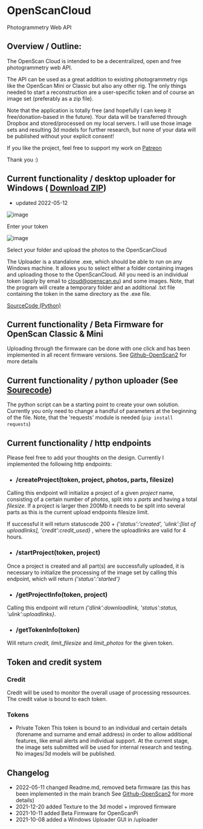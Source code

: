 # OpenScanCloud
Photogrammetry Web API

## Overview / Outline:
The OpenScan Cloud is intended to be a decentralized, open and free photogrammetry web API. 

The API can be used as a great addition to existing photogrammetry rigs like the OpenScan Mini or Classic but also any other rig. The only things needed to start a reconstruction are a user-specific token and of course an image set (preferably as a zip file).

Note that the application is totally free (and hopefully I can keep it free/donation-based in the future). Your data will be transferred through Dropbox and stored/processed on my local servers. I will use those image sets and resulting 3d models for further research, but none of your data will be published without your explicit consent!

If you like the project, feel free to support my work on [Patreon](https://www.patreon.com/bePatron?u=51974655)

Thank you :)

## Current functionality / desktop uploader for Windows ( [Download ZIP](https://github.com/OpenScanEu/OpenScanCloud/raw/main/uploader/OpenScanUploader.zip))

* updated 2022-05-12 

![image](https://user-images.githubusercontent.com/57842400/168089502-314cec43-0555-49e3-9043-06a5b5068906.png)

Enter your token

![image](https://user-images.githubusercontent.com/57842400/168090093-0900defb-6f92-4978-b2ba-e4946e7882d5.png)

Select your folder and upload the photos to the OpenScanCloud


The Uploader is a standalone .exe, which should be able to run on any Windows machine. It allows you to select either a folder containing images and uploading those to the OpenScanCloud. All you need is an individual token (apply by email to cloud@openscan.eu) and some images. Note, that the program will create a temporary folder and an additional .txt file containing the token in the same directory as the .exe file.

[SourceCode (Python)](https://github.com/OpenScanEu/OpenScanCloud/raw/main/uploader/WindowsUploader.py)

## Current functionality / Beta Firmware for OpenScan Classic & Mini
Uploading through the firmware can be done with one click and has been implemented in all recent firmware versions.
See [Github-OpenScan2](https://github.com/OpenScanEu/OpenScan2/) for more details

## Current functionality / python uploader (See [Sourecode](https://github.com/OpenScanEu/OpenScanCloud/blob/main/uploader/uploader.py))
The python script can be a starting point to create your own solution. Currently you only need to change a handful of parameters at the beginning of the file. Note, that the 'requests' module is needed (```pip install requests```)

## Current functionality / http endpoints
Please feel free to add your thoughts on the design. Currently I implemented the following http endpoints:

- ### /createProject(token, project, photos, parts, filesize)
Calling this endpoint will initialize a project of a given *project* name, consisting of a certain number of *photos*, split into x *parts* and having a total *filesize*. If a project is larger then 200Mb it needs to be split into several parts as this is the current upload endpoints filesize limit.

If successful it will return statuscode 200 + *{'status':'created', 'ulink':[list of uploadlinks], 'credit':credit_used}* , where the uploadlinks are valid for 4 hours.

- ### /startProject(token, project)
Once a project is created and all part(s) are successfully uploaded, it is necessary to initialize the processing of the image set by calling this endpoint, which will return *{'status':'started'}*

- ### /getProjectInfo(token, project)
Calling this endpoint will return *{'dlink':downloadlink, 'status':status, 'ulink':uploadlinks}*.

- ### /getTokenInfo(token)
Will return *credit, limit_filesize* and *limit_photos* for the given token.

## Token and credit system
### Credit
Credit will be used to monitor the overall usage of processing ressources. The credit value is bound to each token.

### Tokens
- Private Token
This token is bound to an individual and certain details (forename and surname and email address) in order to allow additional features, like email alerts and individual support. At the current stage, the image sets submitted will be used for internal research and testing. No images/3d models will be published.

## Changelog
- 2022-05-11 changed Readme.md, removed beta firmware (as this has been implemented in the main branch See [Github-OpenScan2](https://github.com/OpenScanEu/OpenScan2/) for more details)
- 2021-12-20 added Texture to the 3d model + improved firmware
- 2021-10-11 added Beta Firmware for OpenScanPi 
- 2021-10-08 added a Windows Uploader GUI in /uploader
